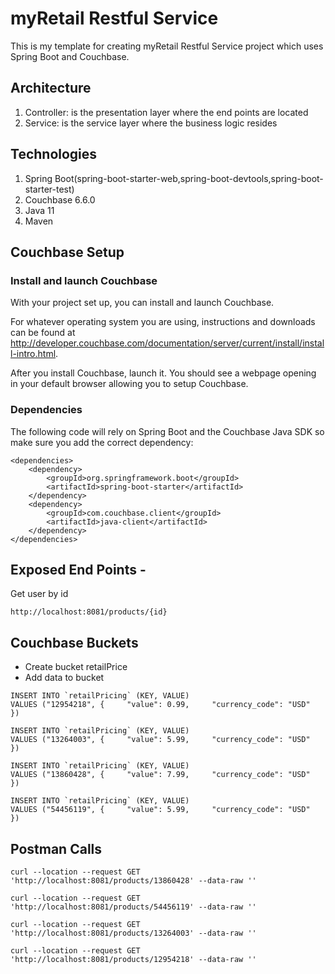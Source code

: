 # myRetail Restful Service

This is my template for creating myRetail Restful Service project which uses Spring Boot and Couchbase.

## Architecture
1. Controller: is the presentation layer where the end points are located
2. Service: is the service layer where the business logic resides

## Technologies 
1. Spring Boot(spring-boot-starter-web,spring-boot-devtools,spring-boot-starter-test)
2. Couchbase 6.6.0
3. Java 11
4. Maven

## Couchbase Setup

### Install and launch Couchbase
With your project set up, you can install and launch Couchbase.

For whatever operating system you are using, instructions and downloads can be found at http://developer.couchbase.com/documentation/server/current/install/install-intro.html.

After you install Couchbase, launch it. You should see a webpage opening in your default browser allowing you to setup Couchbase. 

### Dependencies
The following code will rely on Spring Boot and the Couchbase Java SDK so make sure you add the correct dependency:

```Maven
<dependencies>
	<dependency>
		<groupId>org.springframework.boot</groupId>
		<artifactId>spring-boot-starter</artifactId>
	</dependency>
	<dependency>
		<groupId>com.couchbase.client</groupId>
		<artifactId>java-client</artifactId>
	</dependency>
</dependencies>
```

## Exposed End Points - 
Get user by id  
```
http://localhost:8081/products/{id}
```

## Couchbase Buckets
* Create bucket retailPrice
* Add data to bucket

```
INSERT INTO `retailPricing` (KEY, VALUE)
VALUES ("12954218", {     "value": 0.99,     "currency_code": "USD"   })

INSERT INTO `retailPricing` (KEY, VALUE)
VALUES ("13264003", {     "value": 5.99,     "currency_code": "USD"   })

INSERT INTO `retailPricing` (KEY, VALUE)
VALUES ("13860428", {     "value": 7.99,     "currency_code": "USD"   })

INSERT INTO `retailPricing` (KEY, VALUE)
VALUES ("54456119", {     "value": 5.99,     "currency_code": "USD"   })
```


## Postman Calls
```Postman
curl --location --request GET 'http://localhost:8081/products/13860428' --data-raw ''

curl --location --request GET 'http://localhost:8081/products/54456119' --data-raw ''

curl --location --request GET 'http://localhost:8081/products/13264003' --data-raw ''

curl --location --request GET 'http://localhost:8081/products/12954218' --data-raw ''
```




